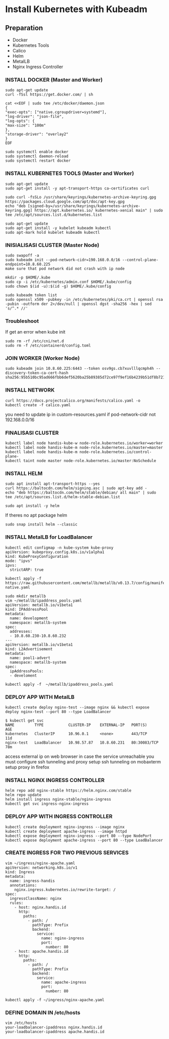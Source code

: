 # Install Kubernetes with Kubeadm

## Preparation
- Docker
- Kubernetes Tools
- Calico
- Helm
- MetalLB
- Nginx Ingress Controller

### INSTALL DOCKER (Master and Worker)
```
sudo apt-get update
curl -fSsl https://get.docker.com/ | sh
```
```
cat <<EOF | sudo tee /etc/docker/daemon.json
{
"exec-opts": ["native.cgroupdriver=systemd"],
"log-driver": "json-file",
"log-opts": {
"max-size": "100m"
},
"storage-driver": "overlay2"
}
EOF 
```
```
sudo systemctl enable docker
sudo systemctl daemon-reload
sudo systemctl restart docker
```

### INSTALL KUBERNETES TOOLS (Master and Worker)
```
sudo apt-get update
sudo apt-get install -y apt-transport-https ca-certificates curl
```
```
sudo curl -fsSLo /usr/share/keyrings/kubernetes-archive-keyring.gpg https://packages.cloud.google.com/apt/doc/apt-key.gpg
echo "deb [signed-by=/usr/share/keyrings/kubernetes-archive-keyring.gpg] https://apt.kubernetes.io/ kubernetes-xenial main" | sudo tee /etc/apt/sources.list.d/kubernetes.list
```
```
sudo apt-get update
sudo apt-get install -y kubelet kubeadm kubectl
sudo apt-mark hold kubelet kubeadm kubectl
```

### INISIALISASI CLUSTER (Master Node)
```
sudo swapoff -a
sudo kubeadm init --pod-network-cidr=190.168.0.0/16 --control-plane-endpoint=10.8.60.225
make sure that pod network did not crash with ip node
```
```
mkdir -p $HOME/.kube
sudo cp -i /etc/kubernetes/admin.conf $HOME/.kube/config
sudo chown $(id -u):$(id -g) $HOME/.kube/config
```
```
sudo kubeadm token list
sudo openssl x509 -pubkey -in /etc/kubernetes/pki/ca.crt | openssl rsa -pubin -outform der 2>/dev/null | openssl dgst -sha256 -hex | sed 's/^.* //'
```

### Troubleshoot
If get an error when kube init
```
sudo rm -rf /etc/cni/net.d 
sudo rm -f /etc/containerd/config.toml
```

### JOIN WORKER (Worker Node)
```
sudo kubeadm join 10.8.60.225:6443 --token osv9gs.cb7xuvlllqcmph4h --discovery-token-ca-cert-hash sha256:95b510bc95ad666fbb6def5620ba25b89385d72ce97f9ef16b4239b51df8b721
```

### INSTALL NETWORK
```
curl https://docs.projectcalico.org/manifests/calico.yaml -o
kubectl create -f calico.yaml
```
you need to update ip in custom-resources.yaml if pod-network-cidr not 192.168.0.0/16

### FINALISASI CLUSTER
```
kubectl label node handis-kube-w node-role.kubernetes.io/worker=worker
kubectl label node handis-kube-m node-role.kubernetes.io/master=master
kubectl label node handis-kube-m node-role.kubernetes.io/control-plane-
kubectl taint node master node-role.kubernetes.io/master:NoSchedule
```

### INSTALL HELM
```
sudo apt install apt-transport-https --yes
curl https://baltocdn.com/helm/signing.asc | sudo apt-key add -
echo "deb https://baltocdn.com/helm/stable/debian/ all main" | sudo tee /etc/apt/sources.list.d/helm-stable-debian.list
```
```
sudo apt install -y helm
```
If theres no apt package helm
```
sudo snap install helm --classic
```

### INSTALL MetalLB for LoadBalancer
``` 
kubectl edit configmap -n kube-system kube-proxy
apiVersion: kubeproxy.config.k8s.io/v1alpha1
kind: KubeProxyConfiguration
mode: "ipvs"
ipvs:
  strictARP: true
```
```
kubectl apply -f https://raw.githubusercontent.com/metallb/metallb/v0.13.7/config/manifests/metallb-native.yaml
```
```
sudo mkdir metallb
vim ~/metallb/ipaddress_pools.yaml
apiVersion: metallb.io/v1beta1
kind: IPAddressPool
metadata:
  name: development
  namespace: metallb-system
spec:
  addresses:
  - 10.8.60.230-10.8.60.232
---
apiVersion: metallb.io/v1beta1
kind: L2Advertisement
metadata:
  name: pool1-advert
  namespace: metallb-system
spec:
  ipAddressPools:
  - develoment
```
```
kubectl apply -f  ~/metallb/ipaddress_pools.yaml
```

### DEPLOY APP WITH MetalLB
```
kubectl create deploy nginx-test --image nginx && kubectl expose deploy nginx-test --port 80 --type LoadBalancer
```
```
$ kubectl get svc
NAME         TYPE           CLUSTER-IP    EXTERNAL-IP   PORT(S)        AGE
kubernetes   ClusterIP      10.96.0.1     <none>        443/TCP        11d
nginx-test   LoadBalancer   10.98.57.87   10.8.60.231   80:30083/TCP   78m
```
access external ip on web browser
in case the service unreachable you must configure ssh tunneling and proxy
setup ssh tunneling on mobaxterm
setup proxy in firefox

### INSTALL NGINX INGRESS CONTROLLER
```
helm repo add nginx-stable https://helm.nginx.com/stable
helm repo update
helm install ingress nginx-stable/nginx-ingress
kubectl get svc ingress-nginx-ingress
```

### DEPLOY APP WITH INGRESS CONTROLLER
```
kubectl create deployment nginx-ingress --image nginx
kubectl create deployment apache-ingress --image httpd
kubectl expose deployment nginx-ingress --port 80 --type NodePort
kubectl expose deployment apache-ingress --port 80 --type LoadBalancer
```

### CREATE INGRESS FOR TWO PREVIOUS SERVICES
```
vim ~/ingress/nginx-apache.yaml
apiVersion: networking.k8s.io/v1
kind: Ingress
metadata:
  name: ingress-handis
  annotations:
    nginx.ingress.kubernetes.io/rewrite-target: /
spec:
  ingressClassName: nginx
  rules:
    - host: nginx.handis.id
      http:
        paths:
          - path: /
            pathType: Prefix
            backend:
              service:
                name: nginx-ingress
                port:
                  number: 80
    - host: apache.handis.id 
      http:
        paths:
          - path: /
            pathType: Prefix
            backend:
              service:
                name: apache-ingress
                port:
                  number: 80
```
```
kubectl apply -f ~/ingress/nginx-apache.yaml
```
### DEFINE DOMAIN IN /etc/hosts
```
vim /etc/hosts
your-loadbalancer-ipaddress nginx.handis.id
your-loadbalancer-ipaddress apache.handis.id
```